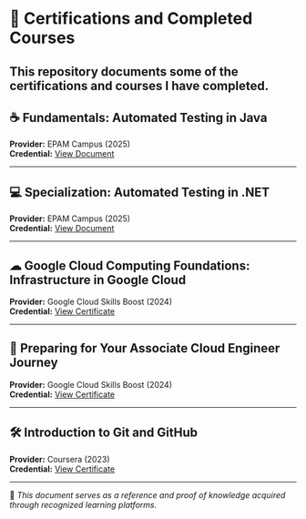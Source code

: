 # 📜 Certifications and Completed Courses

This repository documents some of the certifications and courses I have completed.
---

## ☕ Fundamentals: Automated Testing in Java
**Provider:** EPAM Campus (2025)  
**Credential:** [View Document](./[FUNDAMENTALS]%20AUTOMATED%20TESTING%20JAVA.pdf)  

---

## 💻 Specialization: Automated Testing in .NET
**Provider:** EPAM Campus (2025)  
**Credential:** [View Document](./[SPECIALIZATION]%20AUTOMATED%20TESTING%20.NET.pdf)  

---

## ☁ Google Cloud Computing Foundations: Infrastructure in Google Cloud
**Provider:** Google Cloud Skills Boost (2024)  
**Credential:** [View Certificate](https://www.cloudskillsboost.google/public_profiles/2f91c1af-5cfc-4634-9201-e0f1476ab657/badges/6923717?locale=en)  

---

## 🚀 Preparing for Your Associate Cloud Engineer Journey
**Provider:** Google Cloud Skills Boost (2024)  
**Credential:** [View Certificate](https://www.cloudskillsboost.google/public_profiles/2f91c1af-5cfc-4634-9201-e0f1476ab657/badges/8529431)  

---

## 🛠 Introduction to Git and GitHub
**Provider:** Coursera (2023)  
**Credential:** [View Certificate](https://www.coursera.org/account/accomplishments/certificate/84RK7U7VH6QP)  

---

📌 *This document serves as a reference and proof of knowledge acquired through recognized learning platforms.*
